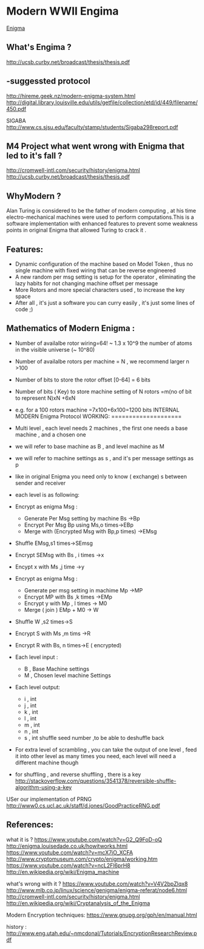 Modern WWII Engima
========
[Enigma](http://l2.yimg.com/bt/api/res/1.2/3xLnpXMlOtk3jVr7Xx7iug--/YXBwaWQ9eW5ld3M7cT04NQ--/http://media.zenfs.com/en-US/blogs/en-us-visit-britain-travel/Enigma.jpg "Engima")

What's Engima ?
----
http://ucsb.curby.net/broadcast/thesis/thesis.pdf

-suggessted protocol
---
http://hireme.geek.nz/modern-enigma-system.html
http://digital.library.louisville.edu/utils/getfile/collection/etd/id/449/filename/450.pdf

SIGABA 
http://www.cs.sjsu.edu/faculty/stamp/students/Sigaba298report.pdf

M4 Project 
what went wrong with Enigma that led to it's fall ?
----------------------------
http://cromwell-intl.com/security/history/enigma.html
http://ucsb.curby.net/broadcast/thesis/thesis.pdf

WhyModern ?
-----
Alan Turing is considered to be the father of modern computing , at his time electro-mechanical machines were used to perform computations.This is a software implementation with enhanced features to prevent some  weakness points in original Enigma that allowed Turing to crack it .

Features:
---
* Dynamic configuration of the machine based on Model Token , thus no single machine with fixed wiring that can be reverse engineered 
* A new random per msg setting is setup for the operator , eliminating the lazy habits for not changing machine offset per message 
* More Rotors and more special characters used , to increase the key space   
* After all , it's just a software you can curry easily , it's just some lines of code ;)

Mathematics of Modern Enigma :
----------------------------
* Number of availalbe rotor wiring=64! ~ 1.3 x 10^9 the number of atoms in the visible universe (~ 10^80)
* Number of availalbe rotors per machine = N , we recommend larger n >100
* Number of bits to store the rotor offset [0-64] = 6 bits
* Number of bits ( Key) to store machine setting of N rotors =m(no of bit to represent N)xN +6xN
* e.g. for a 100 rotors machine =7x100+6x100=1200 bits
INTERNAL MODERN Enigma Protocol WORKING:
====================
* Multi level , each level needs 2 machines , the first one needs a base machine , and a chosen one 
* we will refer to base machine as B , and level machine as M
* we will refer to  machine settings as s , and it's per message settings as p
* like in original Enigma you need only to know ( exchange) s between sender and receiver
* each level is as following:
* Encrypt as enigma Msg : 
    * Generate Per Msg setting by machine Bs ->Bp
    * Encrypt Per Msg Bp using Ms,o times->EBp
    * Merge with (Encrypted Msg with Bp,p times) ->EMsg
* Shuffle EMsg,s1 times->SEmsg
* Encrypt SEMsg with Bs , i times ->x
* Encypt x with Ms ,j time ->y
* Encrypt as enigma Msg : 
    * Generate per msg setting in machime Mp ->MP 
    * Encrypt MP with Bs ,k times ->EMp
    * Encrypt y with Mp , l times -> M0
    * Merge ( join ) EMp + M0 -> W
* Shuffle W ,s2 times->S
* Encrypt S with Ms ,m tims ->R
* Encrypt R with Bs, n times->E ( encrypted)

* Each level input :
    * B , Base Machine settings
    * M , Chosen level machine Settings
* Each level output:
    * i , int 
    * j , int 
    * k , int 
    * l , int 
    * m , int 
    * n , int 
    * s , int shuffle seed number ,to be able to deshuffle back

* For extra level of scrambling , you can take the output of one level , feed it into other level as many times you need,
each level will need a different machine though



* for shuffling , and reverse shuffling , there is a key 
http://stackoverflow.com/questions/3541378/reversible-shuffle-algorithm-using-a-key

USer our implementation of PRNG 
http://www0.cs.ucl.ac.uk/staff/d.jones/GoodPracticeRNG.pdf


References:
----------------
what it is ?
https://www.youtube.com/watch?v=G2_Q9FoD-oQ
http://enigma.louisedade.co.uk/howitworks.html
https://www.youtube.com/watch?v=mcX7iO_XCFA
http://www.cryptomuseum.com/crypto/enigma/working.htm
https://www.youtube.com/watch?v=ncL2Fl6prH8
http://en.wikipedia.org/wiki/Enigma_machine


what's wrong with it ?
https://www.youtube.com/watch?v=V4V2bpZlqx8
http://www.mlb.co.jp/linux/science/genigma/enigma-referat/node6.html
http://cromwell-intl.com/security/history/enigma.html
http://en.wikipedia.org/wiki/Cryptanalysis_of_the_Enigma


Modern Encryption techniques:
https://www.gnupg.org/gph/en/manual.html

history : http://www.eng.utah.edu/~nmcdonal/Tutorials/EncryptionResearchReview.pdf


